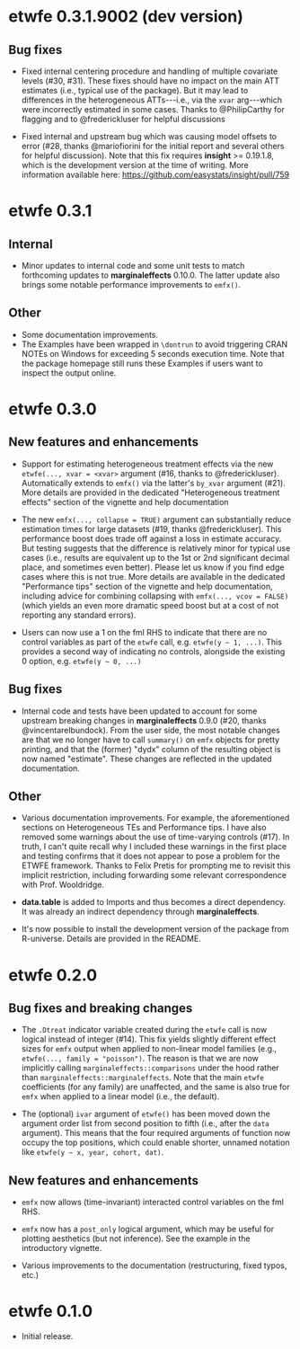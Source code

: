 # etwfe 0.3.1.9002 (dev version)

## Bug fixes

- Fixed internal centering procedure and handling of multiple covariate levels
(#30, #31). These fixes should have no impact on the main ATT estimates (i.e.,
typical use of the package). But it may lead to differences in the heterogeneous
ATTs---i.e., via the `xvar` arg---which were incorrectly estimated in some
cases. Thanks to @PhilipCarthy for flagging and to @frederickluser for helpful
discussions

- Fixed internal and upstream bug which was causing model offsets to error (#28,
thanks @mariofiorini for the initial report and several others for helpful
discussion). Note that this fix requires **insight** >= 0.19.1.8, which is the
development version at the time of writing. More information available here:
https://github.com/easystats/insight/pull/759

# etwfe 0.3.1

## Internal

- Minor updates to internal code and some unit tests to match forthcoming
updates to 
**marginaleffects** 0.10.0. The latter update also brings some notable
performance improvements to `emfx()`. 

## Other

- Some documentation improvements.
- The Examples have been wrapped in `\dontrun` to avoid triggering CRAN NOTEs on
Windows for exceeding 5 seconds execution time. Note that the package homepage
still runs these Examples if users want to inspect the output online.

# etwfe 0.3.0

## New features and enhancements

- Support for estimating heterogeneous treatment effects via the new 
`etwfe(..., xvar = <xvar>` argument (#16, thanks to @frederickluser). 
Automatically extends to `emfx()` via the latter's `by_xvar` argument (#21).
More details are provided in the dedicated "Heterogeneous treatment effects"
section of the vignette and help documentation

- The new `emfx(..., collapse = TRUE)` argument can substantially reduce
estimation times for large datasets (#19, thanks @frederickluser). This
performance boost does trade off against a loss in estimate accuracy. But
testing suggests that the difference is relatively minor for typical use cases
(i.e., results are equivalent up to the 1st or 2nd significant decimal place,
and sometimes even better). Please let us know if you find edge cases where this
is not true. More details are available in the dedicated "Performance tips" 
section of the vignette and help documentation, including advice for combining
collapsing with `emfx(..., vcov = FALSE)` (which yields an even more dramatic
speed boost but at a cost of not reporting any standard errors).

- Users can now use a 1 on the fml RHS to indicate that there are no control variables
as part of the `etwfe` call, e.g. `etwfe(y ~ 1, ...)`. This provides a second 
way of indicating no controls, alongside the existing 0 option, e.g. `etwfe(y ~ 0, ...)` 

## Bug fixes

- Internal code and tests have been updated to account for some upstream
breaking changes in **marginaleffects** 0.9.0 (#20, thanks @vincentarelbundock).
From the user side, the most notable changes are that we no longer have to call
`summary()` on `emfx` objects for pretty printing, and that the (former) "dydx"
column of the resulting object is now named "estimate". These changes are
reflected in the updated documentation.

## Other

- Various documentation improvements. For example, the aforementioned sections
on Heterogeneous TEs and Performance tips. I have also removed some warnings
about the use of time-varying controls (#17). In truth, I can't quite recall why
I included these warnings in the first place and testing confirms that it does
not appear to pose a problem for the ETWFE framework. Thanks to Felix Pretis for
prompting me to revisit this implicit restriction, including forwarding some
relevant correspondence with Prof. Wooldridge.

- **data.table** is added to Imports and thus becomes a direct dependency. It
was already an indirect dependency through **marginaleffects**.

- It's now possible to install the development version of the package from
R-universe. Details are provided in the README.

# etwfe 0.2.0

## Bug fixes and breaking changes

- The `.Dtreat` indicator variable created during the `etwfe` call is now
logical instead of integer (#14). This fix yields slightly different effect
sizes for `emfx` output when applied to non-linear model families (e.g.,
`etwfe(..., family = "poisson")`. The reason is that we are now implicitly
calling `marginaleffects::comparisons` under the hood rather than
`marginaleffects::marginaleffects`. Note that the main `etwfe` coefficients (for
any family) are unaffected, and the same is also true for `emfx` when applied to
a linear model (i.e., the default).

- The (optional) `ivar` argument of `etwfe()` has been moved down the argument 
order list from second position to fifth (i.e., after the `data` argument). This
means that the four required arguments of function now occupy the top positions,
which could enable shorter, unnamed notation like
`etwfe(y ~ x, year, cohort, dat)`.

## New features and enhancements

- `emfx` now allows (time-invariant) interacted control variables on the fml RHS.

- `emfx` now has a `post_only` logical argument, which may be useful for plotting
aesthetics (but not inference). See the example in the introductory vignette.
- Various improvements to the documentation (restructuring, fixed typos, etc.)

# etwfe 0.1.0

* Initial release. 
